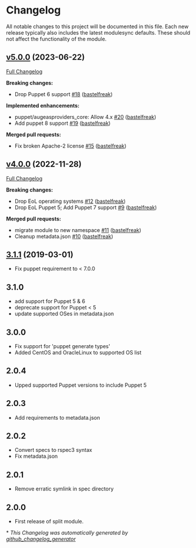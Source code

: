 # Changelog

All notable changes to this project will be documented in this file.
Each new release typically also includes the latest modulesync defaults.
These should not affect the functionality of the module.

## [v5.0.0](https://github.com/voxpupuli/puppet-augeasproviders_postgresql/tree/v5.0.0) (2023-06-22)

[Full Changelog](https://github.com/voxpupuli/puppet-augeasproviders_postgresql/compare/v4.0.0...v5.0.0)

**Breaking changes:**

- Drop Puppet 6 support [\#18](https://github.com/voxpupuli/puppet-augeasproviders_postgresql/pull/18) ([bastelfreak](https://github.com/bastelfreak))

**Implemented enhancements:**

- puppet/augeasproviders\_core: Allow 4.x [\#20](https://github.com/voxpupuli/puppet-augeasproviders_postgresql/pull/20) ([bastelfreak](https://github.com/bastelfreak))
- Add puppet 8 support [\#19](https://github.com/voxpupuli/puppet-augeasproviders_postgresql/pull/19) ([bastelfreak](https://github.com/bastelfreak))

**Merged pull requests:**

- Fix broken Apache-2 license [\#15](https://github.com/voxpupuli/puppet-augeasproviders_postgresql/pull/15) ([bastelfreak](https://github.com/bastelfreak))

## [v4.0.0](https://github.com/voxpupuli/puppet-augeasproviders_postgresql/tree/v4.0.0) (2022-11-28)

[Full Changelog](https://github.com/voxpupuli/puppet-augeasproviders_postgresql/compare/3.1.1...v4.0.0)

**Breaking changes:**

- Drop EoL operating systems [\#12](https://github.com/voxpupuli/puppet-augeasproviders_postgresql/pull/12) ([bastelfreak](https://github.com/bastelfreak))
- Drop EoL Puppet 5; Add Puppet 7 support [\#9](https://github.com/voxpupuli/puppet-augeasproviders_postgresql/pull/9) ([bastelfreak](https://github.com/bastelfreak))

**Merged pull requests:**

- migrate module to new namespace [\#11](https://github.com/voxpupuli/puppet-augeasproviders_postgresql/pull/11) ([bastelfreak](https://github.com/bastelfreak))
- Cleanup metadata.json [\#10](https://github.com/voxpupuli/puppet-augeasproviders_postgresql/pull/10) ([bastelfreak](https://github.com/bastelfreak))

## [3.1.1](https://github.com/voxpupuli/puppet-augeasproviders_postgresql/tree/3.1.1) (2019-03-01)

- Fix puppet requirement to < 7.0.0

## 3.1.0

- add support for Puppet 5 & 6
- deprecate support for Puppet < 5
- update supported OSes in metadata.json

## 3.0.0

- Fix support for 'puppet generate types'
- Added CentOS and OracleLinux to supported OS list

## 2.0.4

- Upped supported Puppet versions to include Puppet 5

## 2.0.3

- Add requirements to metadata.json

## 2.0.2

- Convert specs to rspec3 syntax
- Fix metadata.json

## 2.0.1

- Remove erratic symlink in spec directory

## 2.0.0

- First release of split module.


\* *This Changelog was automatically generated by [github_changelog_generator](https://github.com/github-changelog-generator/github-changelog-generator)*
